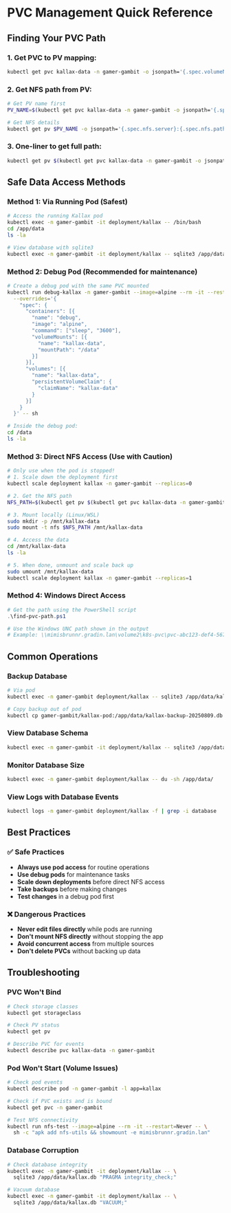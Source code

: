 # PVC Management Quick Reference

## Finding Your PVC Path

### 1. Get PVC to PV mapping:
```bash
kubectl get pvc kallax-data -n gamer-gambit -o jsonpath='{.spec.volumeName}'
```

### 2. Get NFS path from PV:
```bash
# Get PV name first
PV_NAME=$(kubectl get pvc kallax-data -n gamer-gambit -o jsonpath='{.spec.volumeName}')

# Get NFS details
kubectl get pv $PV_NAME -o jsonpath='{.spec.nfs.server}:{.spec.nfs.path}'
```

### 3. One-liner to get full path:
```bash
kubectl get pv $(kubectl get pvc kallax-data -n gamer-gambit -o jsonpath='{.spec.volumeName}') -o jsonpath='{.spec.nfs.server}:{.spec.nfs.path}'
```

## Safe Data Access Methods

### Method 1: Via Running Pod (Safest)
```bash
# Access the running Kallax pod
kubectl exec -n gamer-gambit -it deployment/kallax -- /bin/bash
cd /app/data
ls -la

# View database with sqlite3
kubectl exec -n gamer-gambit -it deployment/kallax -- sqlite3 /app/data/kallax.db ".tables"
```

### Method 2: Debug Pod (Recommended for maintenance)
```bash
# Create a debug pod with the same PVC mounted
kubectl run debug-kallax -n gamer-gambit --image=alpine --rm -it --restart=Never \
  --overrides='{
    "spec": {
      "containers": [{
        "name": "debug",
        "image": "alpine",
        "command": ["sleep", "3600"],
        "volumeMounts": [{
          "name": "kallax-data",
          "mountPath": "/data"
        }]
      }],
      "volumes": [{
        "name": "kallax-data",
        "persistentVolumeClaim": {
          "claimName": "kallax-data"
        }
      }]
    }
  }' -- sh

# Inside the debug pod:
cd /data
ls -la
```

### Method 3: Direct NFS Access (Use with Caution)
```bash
# Only use when the pod is stopped!
# 1. Scale down the deployment first
kubectl scale deployment kallax -n gamer-gambit --replicas=0

# 2. Get the NFS path
NFS_PATH=$(kubectl get pv $(kubectl get pvc kallax-data -n gamer-gambit -o jsonpath='{.spec.volumeName}') -o jsonpath='{.spec.nfs.server}:{.spec.nfs.path}')

# 3. Mount locally (Linux/WSL)
sudo mkdir -p /mnt/kallax-data
sudo mount -t nfs $NFS_PATH /mnt/kallax-data

# 4. Access the data
cd /mnt/kallax-data
ls -la

# 5. When done, unmount and scale back up
sudo umount /mnt/kallax-data
kubectl scale deployment kallax -n gamer-gambit --replicas=1
```

### Method 4: Windows Direct Access
```powershell
# Get the path using the PowerShell script
.\find-pvc-path.ps1

# Use the Windows UNC path shown in the output
# Example: \\mimisbrunnr.gradin.lan\volume2\k8s-pvc\pvc-abc123-def4-5678-9012-345678901234
```

## Common Operations

### Backup Database
```bash
# Via pod
kubectl exec -n gamer-gambit deployment/kallax -- sqlite3 /app/data/kallax.db ".backup /app/data/kallax-backup-$(date +%Y%m%d).db"

# Copy backup out of pod
kubectl cp gamer-gambit/kallax-pod:/app/data/kallax-backup-20250809.db ./kallax-backup.db
```

### View Database Schema
```bash
kubectl exec -n gamer-gambit -it deployment/kallax -- sqlite3 /app/data/kallax.db ".schema"
```

### Monitor Database Size
```bash
kubectl exec -n gamer-gambit deployment/kallax -- du -sh /app/data/
```

### View Logs with Database Events
```bash
kubectl logs -n gamer-gambit deployment/kallax -f | grep -i database
```

## Best Practices

### ✅ Safe Practices
- **Always use pod access** for routine operations
- **Use debug pods** for maintenance tasks
- **Scale down deployments** before direct NFS access
- **Take backups** before making changes
- **Test changes** in a debug pod first

### ❌ Dangerous Practices
- **Never edit files directly** while pods are running
- **Don't mount NFS directly** without stopping the app
- **Avoid concurrent access** from multiple sources
- **Don't delete PVCs** without backing up data

## Troubleshooting

### PVC Won't Bind
```bash
# Check storage classes
kubectl get storageclass

# Check PV status
kubectl get pv

# Describe PVC for events
kubectl describe pvc kallax-data -n gamer-gambit
```

### Pod Won't Start (Volume Issues)
```bash
# Check pod events
kubectl describe pod -n gamer-gambit -l app=kallax

# Check if PVC exists and is bound
kubectl get pvc -n gamer-gambit

# Test NFS connectivity
kubectl run nfs-test --image=alpine --rm -it --restart=Never -- \
  sh -c "apk add nfs-utils && showmount -e mimisbrunnr.gradin.lan"
```

### Database Corruption
```bash
# Check database integrity
kubectl exec -n gamer-gambit -it deployment/kallax -- \
  sqlite3 /app/data/kallax.db "PRAGMA integrity_check;"

# Vacuum database
kubectl exec -n gamer-gambit -it deployment/kallax -- \
  sqlite3 /app/data/kallax.db "VACUUM;"
```
